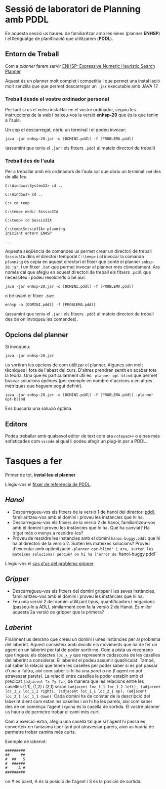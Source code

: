 # **Sessió de laboratori de Planning amb PDDL**

En aquesta sessió us haureu de familiaritzar amb les eines (planner **ENHSP**) i el llenguatge de planificació que utilitzarem (**PDDL**).

## **Entorn de Treball**

Com a *planner* farem servir [ENHSP: Expressive Numeric Heuristic Search Planner](https://sites.google.com/view/enhsp/).

Aquest és un planner molt complet i competitiu i que permet una instal·lació molt senzilla que que permet descarregar un `.jar` executable amb JAVA 17. 

### **Treball desde el vostre ordinador personal** ###

Per tant si us el voleu instal·lar en el vostre ordinador, seguiu les instruccions de la web i baixeu-vos la versió **enhsp-20** que és la que tenim a l'aula.

Un cop el descarregat, obriu un terminal i el podeu invocar:
```console
java -jar enhsp-20.jar -o [DOMINI.pddl] -f [PROBLEMA.pddl]
```
(assumint que teniu el `.jar` i els fitxers `.pddl` al mateix directori de treball)



### **Treball des de l'aula** ###
Per a treballar amb els ordinadors de l'aula cal que obriu un terminal `cmd` des de allà feu:
```console
C:\Windows\System32> cd ..

C:\Windows> cd ..

C:> cd temp

C:\temp> mkdir Sessio3IA

C:\temp> cd Sessio3IA

C:\temp\Sessio3IA> planning
Iniciant entorn ENHSP

...

```
Aquesta seqüència de comandes us permet crear un directori de treball `Sessio3IA` dins el directori temporal `C:\temp>` i al invocar la comanda `planning` es copia en aquest directori el fitxer que conté el planner `enhsp-20.jar`, i un fitxer `.bat` que permet invocar el planner més còmodament. Ara només cal que afegiu en aquest directori de treball els fitxers `.pddl` que necessiteu i podeu resoldre'ls o bé així:
```console
java -jar enhsp-20.jar -o [DOMINI.pddl] -f [PROBLEMA.pddl]
```
o bé usant el fitxer `.bat`:
```console
enhsp -o [DOMINI.pddl] -f [PROBLEMA.pddl]
```
(assumint que teniu el `.jar` i els fitxers `.pddl` al mateix directori de treball des de on invoqueu les comandes).

## **Opcions del planner** ##
Si invoqueu:
```console
java -jar enhsp-20.jar 
```
us sortiran les opcions de com utilitzar el planner. Algunes són molt tècniques i fora de l'abast del curs. D'altres prendran sentit en acabar tota la teoria. Una que és particularment útil és `-planner opt-blind` que permet buscar solucions *òptimes* (per exemple en nombre d'accions o en altres mètriques que haguem pogut definir).
```console
java -jar enhsp-20.jar -o [DOMINI.pddl] -f [PROBLEMA.pddl] -planner opt-blind
```
Ens buscaria una solució òptima.

## **Editors** ##
Podeu treballar amb qualsevol editor de text com ara `notepad++` o eines més sofisticades com `vscode` al qual li podeu afegir un plug-in per a PDDL.

# **Tasques a fer** #

Primer de tot, **instal·leu el planner**

Llegiu-vos el [fitxer de referència de PDDL](/pddl-reference-ca.md).

## *Hanoi* ##
- Descarregueu-vos els fitxers de la versió 1 de hanoi del directori [pddl](/pddl), familiaritzeu-vos amb el domini i proveu les instàncies que hi ha.
- Descarregueu-vos els fitxers de la versió 2 de hanoi, familiaritzeu-vos amb el domini i proveu les instàncies que hi ha. Què ha canviat? Ha trigat més o menys a resoldre-les?
- Proveu de resoldre les instancies amb el domini `hanoi-buggy.pddl` que hi ha al directori de la versió 2. Surten les mateixes solucions? Proveu d'executar amb optimització `-planner opt-blind' i ara, surten les mateixes solucions? perquè? on hi ha l'error de `hanoi-buggy.pddl`

Llegiu-vos el [cas d'us del problema gripper](/pddl-cas-dus.md)

## *Gripper* ##
- Descarregueu-vos els fitxers del domini gripper i les seves instàncies, familiaritzeu-vos amb el domini i proveu les instàncies que hi ha.
- Feu una *versió 2* del domini utilitzant tipus, quantificadors i negacions (passeu-lo a ADL), similarment com fa la versió 2 de Hanoi. És millor aquesta 2a versió de gripper que la primera?


## *Laberint*

Finalment us demano que creeu un domini i unes instàncies per al problema del laberint. Aquest consisteix amb decidir els moviments que ha de fer un agent en un laberint per tal de poder sortir-ne.
Com a pista us recomano que tingueu els objectes `loc_x_y` que representin cadascuna de les caselles del laberint a considerar. El laberint el podeu assumir quadriculat. També, cal saber la relació que tenen les caselles per poder saber si es pot passar d'una a l'altra, així com saber si hi ha una paret o no (l'agent no pot atravessar parets).
La relació entre caselles la poder establir amb el predicat `(adjacent ?x ?y ?z)`, de manera que les relacions entre les caselles (1,1), (1,2) i (2,1) seran `(adjacent loc_1_1 loc_1_2 left), (adjacent loc_1_2 loc_1_2 right), (adjacent loc_1_1 loc_2_1 up), (adjacent loc_2_1 loc_1_1 down)`. 
Cada domini ha de constar de la descripció del laberint dient com estan les caselles i on hi ha les parets, així com saber des de on comença l'agent i quina és la casella de sortida.
El vostre planner us hauria de permetre trobar el camí més curt.

Com a exercici extra, afegiu una casella tal que si l'agent hi passa es converteix en fantasma i per tant pot atravessar parets, això us hauria de permetre trobar camins més curts.

Exemple de laberint:

```
#########
##     ##
#  ##   S
#  ######
#     A #
#########
```
on # és paret, A és la posició de l'agent i S és la posició de sortida.
